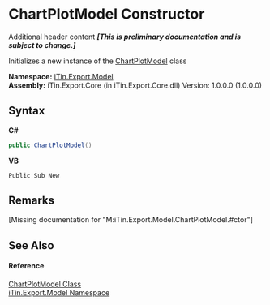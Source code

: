 # ChartPlotModel Constructor 
Additional header content _**\[This is preliminary documentation and is subject to change.\]**_

Initializes a new instance of the <a href="ea231265-fbd3-a14c-2772-7478f71a56e9">ChartPlotModel</a> class

**Namespace:**&nbsp;<a href="ef57ffcc-e95e-b212-5a46-9aa6f5a3511f">iTin.Export.Model</a><br />**Assembly:**&nbsp;iTin.Export.Core (in iTin.Export.Core.dll) Version: 1.0.0.0 (1.0.0.0)

## Syntax

**C#**<br />
``` C#
public ChartPlotModel()
```

**VB**<br />
``` VB
Public Sub New
```


## Remarks
\[Missing <remarks> documentation for "M:iTin.Export.Model.ChartPlotModel.#ctor"\]

## See Also


#### Reference
<a href="ea231265-fbd3-a14c-2772-7478f71a56e9">ChartPlotModel Class</a><br /><a href="ef57ffcc-e95e-b212-5a46-9aa6f5a3511f">iTin.Export.Model Namespace</a><br />